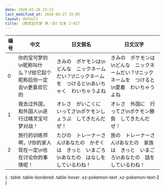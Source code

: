 ```yaml
---
date: 2020-03-26 23:13
last_modified_at: 2020-03-27 15:05
layout: default
title: 《精灵宝可梦 黑／白》文本 2-017
---
```

| 编号 | 中文 | 日文假名 | 日文汉字 |
| ---- | ---- | ---- | --- |
| 0 | 你的宝可梦的\n昵称叫什么？\f给它起个昵称后你一定会\n更喜欢它的 | きみの　ポケモンは\nどんな　ニックネームだい？\fニックネームを　つけると\nあいちゃく　わいちゃうよね | きみの　ポケモンは\nどんな　ニックネームだい？\fニックネームを　つけると\n愛着　わいちゃうよね |
| 1 | 我去过外国，和外国人\n进行过精灵宝可梦对战！ | オレさ　がいこくに　いってさ\nポケモンしょうぶ　してきたんだぜ！ | オレさ　外国に　行ってさ\nポケモン勝負　してきたんだぜ！ |
| 2 | 旅行的训练师啊，\f你的家人现在一定\n也在讨论你的事情呢！ | たびの　トレーナーさん\fあなたの　かぞくは　きっと　いまごろ\nあなたの　はなしを　しているわね！ | 旅の　トレーナーさん\fあなたの　家族は　きっと　いまごろ\nあなたの　話を　しているわね！ |
{: .table .table-bordered .table-hover .xz-pokemon-text .xz-pokemon-text-2 }